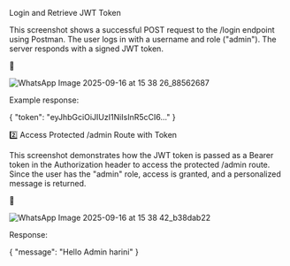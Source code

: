 Login and Retrieve JWT Token

This screenshot shows a successful POST request to the /login endpoint using Postman. The user logs in with a username and role ("admin"). The server responds with a signed JWT token.

📸

![WhatsApp Image 2025-09-16 at 15 38 26_88562687](https://github.com/user-attachments/assets/4a3281f3-66d0-4341-be7b-e3c6b3c42bf7)


Example response:

{
  "token": "eyJhbGciOiJIUzI1NiIsInR5cCI6..."
}

2️⃣ Access Protected /admin Route with Token

This screenshot demonstrates how the JWT token is passed as a Bearer token in the Authorization header to access the protected /admin route. Since the user has the "admin" role, access is granted, and a personalized message is returned.

📸

![WhatsApp Image 2025-09-16 at 15 38 42_b38dab22](https://github.com/user-attachments/assets/15ddeec2-189c-4bad-80ec-39ae19ef5757)


Response:

{
  "message": "Hello Admin harini"
}
